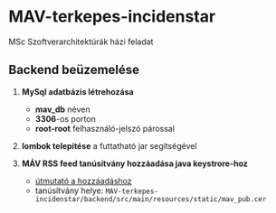 # MAV-terkepes-incidenstar
MSc Szoftverarchitektúrák házi feladat

## Backend beüzemelése
   1. **MySql adatbázis létrehozása** 
      * **mav_db** néven 
      * **3306**-os porton
      * **root-root** felhasználó-jelszó párossal
      
   2. **lombok telepítése** a futtatható jar segítségével
   
   3. **MÁV RSS feed tanúsítvány hozzáadása java keystrore-hoz**
      * [útmutató a hozzáadáshoz](https://myshittycode.com/2015/12/17/java-https-unable-to-find-valid-certification-path-to-requested-target-2/)
      * tanúsítvány helye: `MAV-terkepes-incidenstar/backend/src/main/resources/static/mav_pub.cer`